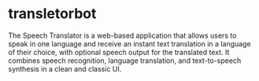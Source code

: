 # transletorbot
The Speech Translator is a web-based application that allows users to speak in one language and receive an instant text translation in a language of their choice, with optional speech output for the translated text. It combines speech recognition, language translation, and text-to-speech synthesis in a clean and classic UI.

